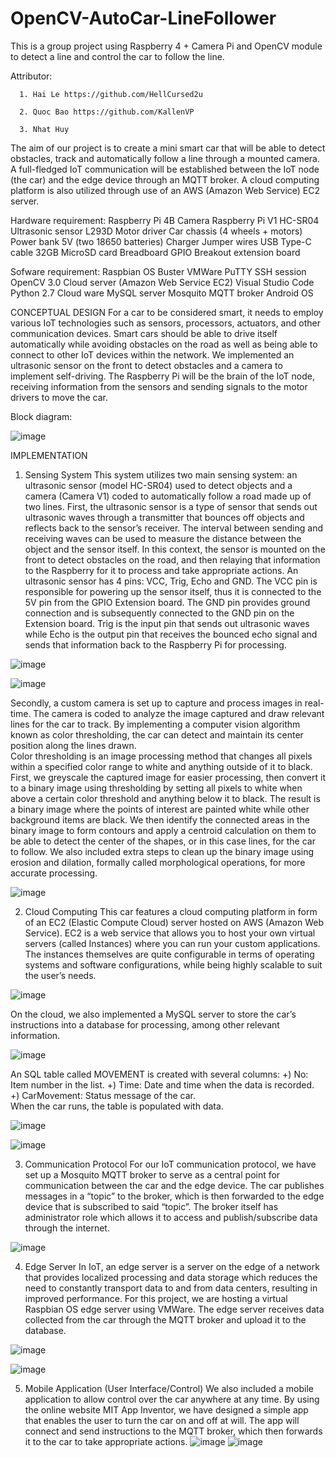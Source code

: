 # OpenCV-AutoCar-LineFollower
This is a group project using Raspberry 4 + Camera Pi and OpenCV module to detect a line and control the car to follow the line.

Attributor:

      1. Hai Le https://github.com/HellCursed2u
      
      2. Quoc Bao https://github.com/KallenVP
      
      3. Nhat Huy

The aim of our project is to create a mini smart car that will be able to detect obstacles, track and automatically follow a line through a mounted camera. A full-fledged IoT communication will be established between the IoT node (the car) and the edge device through an MQTT broker. A cloud computing platform is also utilized through use of an AWS (Amazon Web Service) EC2 server. 

Hardware requirement:
      Raspberry Pi 4B 
      Camera Raspberry Pi V1 
      HC-SR04 Ultrasonic sensor 
      L293D Motor driver 
      Car chassis (4 wheels + motors) 
      Power bank 5V (two 18650 batteries) 
      Charger 
      Jumper wires 
      USB Type-C cable 
      32GB MicroSD card Breadboard 
      GPIO Breakout extension board 
      
Sofware requirement:
      Raspbian OS Buster VMWare 
      PuTTY SSH session 
      OpenCV 3.0 
      Cloud server (Amazon Web Service EC2) 
      Visual Studio Code 
      Python 2.7 
      Cloud ware 
      MySQL server 
      Mosquito MQTT broker 
      Android OS 
      
      
CONCEPTUAL DESIGN
  For a car to be considered smart, it needs to employ various IoT technologies such as sensors, processors, actuators, and other communication devices. Smart cars should be able to drive itself automatically while avoiding obstacles on the road as well as being able to connect to other IoT devices within the network. We implemented an ultrasonic sensor on the front to detect obstacles and a camera to implement self-driving. The Raspberry Pi will be the brain of the IoT node, receiving information from the sensors and sending signals to the motor drivers to move the car. 
  
Block diagram:

![image](https://user-images.githubusercontent.com/114500456/232432662-511ad98a-f364-494f-ad5f-6dacc2774ea0.png)

IMPLEMENTATION
1. Sensing System 
This system utilizes two main sensing system: an ultrasonic sensor (model HC-SR04) used to detect objects and a camera (Camera V1) coded to automatically follow a road made up of two lines. 
First, the ultrasonic sensor is a type of sensor that sends out ultrasonic waves through a transmitter that bounces off objects and reflects back to the sensor’s receiver. The interval between sending and receiving waves can be used to measure the distance between the object and the sensor itself. In this context, the sensor is mounted on the front to detect obstacles on the road, and then relaying that information to the Raspberry for it to process and take appropriate actions. 
An ultrasonic sensor has 4 pins: VCC, Trig, Echo and GND. The VCC pin is responsible for powering up the sensor itself, thus it is connected to the 5V pin from the GPIO Extension board. The GND pin provides ground connection and is subsequently connected to the GND pin on the Extension board. Trig is the input pin that sends out ultrasonic waves while Echo is the output pin that receives the bounced echo signal and sends that information back to the Raspberry Pi for processing. 

![image](https://user-images.githubusercontent.com/114500456/232433021-729a2fe4-aeeb-4880-bf77-af10c971ddc1.png)

![image](https://user-images.githubusercontent.com/114500456/232433091-b082280e-52ce-4e83-8099-ae2d804262c9.png)
  
Secondly, a custom camera is set up to capture and process images in real-time. The camera is coded to analyze the image captured and draw relevant lines for the car to track. By implementing a computer vision algorithm known as color thresholding, the car can detect and maintain its center position along the lines drawn.  
Color thresholding is an image processing method that changes all pixels within a specified color range to white and anything outside of it to black. First, we greyscale the captured image for easier processing, then convert it to a binary image using thresholding by setting all pixels to white when above a certain color threshold and anything below it to black. The result is a binary image where the points of interest are painted white while other background items are black. We then identify the connected areas in the binary image to form contours and apply a centroid calculation on them to be able to detect the center of the shapes, or in this case lines, for the car to follow. We also included extra steps to clean up the binary image using erosion and dilation, formally called morphological operations, for more accurate processing. 

![image](https://user-images.githubusercontent.com/114500456/232433155-ec785ced-e067-4ccf-b4f5-e82c1262f234.png)

2. Cloud Computing 
This car features a cloud computing platform in form of an EC2 (Elastic Compute Cloud) server hosted on AWS (Amazon Web Service). EC2 is a web service that allows you to host your own virtual servers (called Instances) where you can run your custom applications. The instances themselves are quite configurable in terms of operating systems and software configurations, while being highly scalable to suit the user’s needs.  

![image](https://user-images.githubusercontent.com/114500456/232433387-82d7bbac-bc2d-4ec8-ac53-c311e586127f.png)

On the cloud, we also implemented a MySQL server to store the car’s instructions into a database for processing, among other relevant information. 

![image](https://user-images.githubusercontent.com/114500456/232433432-079ba39b-af12-4879-be10-7492e72eeacd.png)  
 	 
An SQL table called MOVEMENT is created with several columns: 
+) No: Item number in the list. 
+) Time: Date and time when the data is recorded. 
+) CarMovement: Status message of the car.  
When the car runs, the table is populated with data. 

![image](https://user-images.githubusercontent.com/114500456/232433506-5cfeed75-e68c-4ff6-b08a-32c628577c65.png)

![image](https://user-images.githubusercontent.com/114500456/232433517-f7250c37-6fed-40ea-9ea6-1ab05f82df38.png)

3. Communication Protocol 
For our IoT communication protocol, we have set up a Mosquito MQTT broker to serve as a central point for communication between the car and the edge device. The car publishes messages in a “topic” to the broker, which is then forwarded to the edge device that is subscribed to said “topic”. The broker itself has administrator role which allows it to access and publish/subscribe data through the internet. 

![image](https://user-images.githubusercontent.com/114500456/232433684-18e60ade-2374-4234-beb8-ffe7ff9d73b7.png)

4. Edge Server 
In IoT, an edge server is a server on the edge of a network that provides localized processing and data storage which reduces the need to constantly transport data to and from data centers, resulting in improved performance. For this project, we are hosting a virtual Raspbian OS edge server using VMWare. The edge server receives data collected from the car through the MQTT broker and upload it to the database. 

![image](https://user-images.githubusercontent.com/114500456/232433745-56705d0c-b998-4bed-8db6-bfbda92d151e.png)

![image](https://user-images.githubusercontent.com/114500456/232433788-d7226b2c-8150-4b24-b338-e3fa5bc343cb.png)

5. Mobile Application (User Interface/Control) 
We also included a mobile application to allow control over the car anywhere at any time. By using the online website MIT App Inventor, we have designed a simple app that enables the user to turn the car on and off at will. The app will connect and send instructions to the MQTT broker, which then forwards it to the car to take appropriate actions. 
![image](https://user-images.githubusercontent.com/114500456/232433845-7aafd270-10f7-41d3-b2f4-d727f3ffd5b9.png)
![image](https://user-images.githubusercontent.com/114500456/232433855-a511af4d-7872-4006-ac87-ea8f1a4a9d6d.png)






  
   




  
 
 



